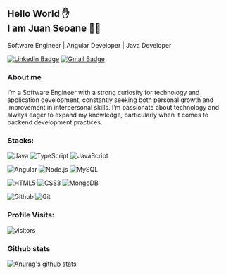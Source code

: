 ## Hello World ✋<br> I am Juan Seoane :man_technologist:

Software Engineer | Angular Developer | Java Developer 


[![Linkedin Badge](https://img.shields.io/badge/-LinkedIn-blue?style=flat-square&logo=Linkedin&logoColor=white&link=https://www.linkedin.com/in/juan-de-sa/)](https://www.linkedin.com/in/juan-de-sa/)
[![Gmail Badge](https://img.shields.io/badge/-Gmail-0078D4?style=flat-square&logo=microsoft-outlook&logoColor=white&link=mailto:juantrabajos007@gmail.com)](mailto:juantrabajos007@gmail.com)

### About me
I’m a Software Engineer with a strong curiosity for technology and application development, constantly seeking both personal growth and improvement in interpersonal skills. I’m passionate about technology and always eager to expand my knowledge, particularly when it comes to backend development practices.
### Stacks: 

![Java](https://img.shields.io/badge/Java-ED8B00?style=flat-square&logo=java&logoColor=white)
![TypeScript](https://img.shields.io/badge/-TypeScript-1846EB?style=flat-square&logo=typescript&logoColor=fff)
![JavaScript](https://img.shields.io/badge/-JavaScript-F7B93E?style=flat-square&logo=javascript&logoColor=fff)

![Angular](https://img.shields.io/badge/-Angular-DD0031?style=flat-square&logo=angular&logoColor=white)
![Node.js](https://img.shields.io/badge/node.js-339933?style=flat-square&logo=Node.js&logoColor=white)
![MySQL](https://img.shields.io/badge/-MySQL-00758F?style=flat-square&logo=mysql&logoColor=white)

![HTML5](https://img.shields.io/badge/-HTML5-E34F26?style=flat-square&logo=html5&logoColor=white)
![CSS3](https://img.shields.io/badge/-CSS3-549FDE?style=flat-square&logo=css3&logoColor=white) ![MongoDB](https://img.shields.io/badge/-MongoDB-4DB33D?style=flat-square&logo=mongodb&logoColor=FFFFFF)

![Github](https://img.shields.io/badge/-GitHub-000?style=flat-square&logo=github&logoColor=fff) ![Git](https://img.shields.io/badge/-Git-FF8901?style=flat-square&logo=git&logoColor=fff)




### Profile Visits:

![visitors](https://visitor-badge.glitch.me/badge?page_id=JuanSeoane.JuanSeoane)

### Github stats
[![Anurag's github stats](https://github-readme-stats.vercel.app/api?username=JuanSeoane&show_icons=true&theme=tokyonight)](https://github.com/anuraghazra/github-readme-stats)


